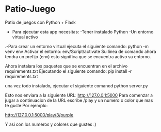# Patio-Juego
Patio de juegos con Python + Flask


* Para ejecutar esta app necesitas:
-Tener instalado Python
-Un entorno virtual activo 

.-Para crear un entorno virtual ejecuta el siguiente comando:
    python -m venv env 
Activar el entorno: 
   env/Script/activate
Su linea de comando ahora tendra un prefijo (env)
esto significa que se encuentra activo su entorno.

Ahora instalara los paquetes que se encuentran en el archivo requirements.txt
Ejecutando el siguiente comando: 
  pip install -r requirements.txt

una vez todo instalado, ejecutar el siguiente comanod
  python server.py 

Esto nos enviara a la siguiente URL: http://127.0.0.1:5000
Para comenzar a jugar a continuacion de la URL escribe /play y un numero o color que mas te guste
Por ejemplo: 

http://127.0.0.1:5000/play/3/purple

Y asi con los numeros y colores que gustes :)
